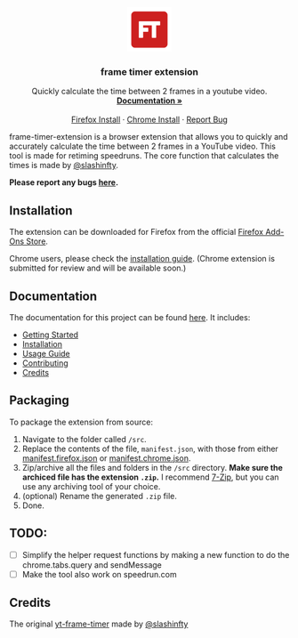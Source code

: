 <div align="center">
  <a href="/images/logo-original.png">
    <img src="/images/logo-original.png" alt="Logo" width="80" height="80">
  </a>

  <h3 align="center">frame timer extension</h3>

  <p align="center">
    Quickly calculate the time between 2 frames in a youtube video.
    <br />
    <a href="https://github.com/PottuGD/frame-timer-extension/wiki"><strong>Documentation »</strong></a>
    <br />
    <br />
    <a href="https://addons.mozilla.org/en-US/firefox/addon/frame-timer-extension/">Firefox Install</a>
    ·
    <a href="https://github.com/PottuGD/frame-timer-extension/wiki/Installation-Guide">Chrome Install</a>
    ·
    <a href="https://github.com/PottuGD/frame-timer-extension/issues">Report Bug</a>
  </p>
</div>

frame-timer-extension is a browser extension that allows you to quickly and accurately calculate the time between 2 frames in a YouTube video. This tool is made for retiming speedruns. The core function that calculates the times is made by [@slashinfty](https://github.com/slashinfty/yt-frame-timer).

**Please report any bugs [here](https://github.com/PottuGD/frame-timer-extension/issues).**

## Installation

The extension can be downloaded for Firefox from the official [Firefox Add-Ons Store](https://addons.mozilla.org/en-US/firefox/addon/frame-timer-extension/).

Chrome users, please check the [installation guide](https://github.com/PottuGD/frame-timer-extension/wiki/Installation-guide). (Chrome extension is submitted for review and will be available soon.)

## Documentation

The documentation for this project can be found [here](https://github.com/PottuGD/frame-timer-extension/wiki).
It includes:

- [Getting Started](https://github.com/PottuGD/frame-timer-extension/wiki/Getting-started)
- [Installation](https://github.com/PottuGD/frame-timer-extension/wiki/Installation-guide)
- [Usage Guide](https://github.com/PottuGD/frame-timer-extension/wiki/Usage-guide)
- [Contributing](https://github.com/PottuGD/frame-timer-extension/wiki/Contributing)
- [Credits](https://github.com/PottuGD/frame-timer-extension/wiki/Credits)

## Packaging

To package the extension from source:

1. Navigate to the folder called `/src`.
2. Replace the contents of the file, `manifest.json`, with those from either [manifest.firefox.json](/manifests/manifest.firefox.json) or [manifest.chrome.json](/manifests/manifest.chrome.json).
3. Zip/archive all the files and folders in the `/src` directory. **Make sure the archiced file has the extension `.zip`.** I recommend [7-Zip](7-zip.org), but you can use any archiving tool of your choice.
4. (optional) Rename the generated `.zip` file.
5. Done.

## TODO:

- [ ] Simplify the helper request functions by making a new function to do the chrome.tabs.query and sendMessage
- [ ] Make the tool also work on speedrun.com

## Credits

The original [yt-frame-timer](https://github.com/slashinfty/yt-frame-timer/) made by [@slashinfty](https://github.com/slashinfty/)
